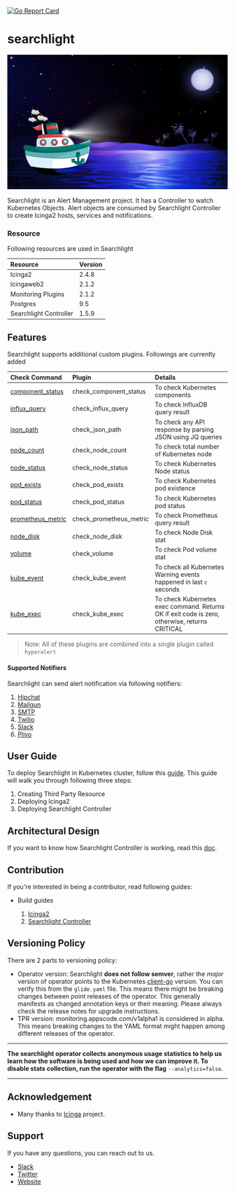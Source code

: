 [![Go Report Card](https://goreportcard.com/badge/github.com/appscode/searchlight)](https://goreportcard.com/report/github.com/appscode/searchlight)

# searchlight

<img src="cover.jpg">

Searchlight is an Alert Management project.
It has a Controller to watch Kubernetes Objects. Alert objects are consumed by Searchlight Controller to create Icinga2 hosts, services and notifications.

### Resource

Following resources are used in Searchlight

| Resource               | Version   |
| :---                   | :---      |
| Icinga2                | 2.4.8     |
| Icingaweb2             | 2.1.2     |
| Monitoring Plugins     | 2.1.2     |
| Postgres               | 9.5       |
| Searchlight Controller | 1.5.9     |

## Features

Searchlight supports additional custom plugins. Followings are currently added

| Check Command                                                           | Plugin                  | Details                                                                                       |
| :---                                                                    | :---                    | :---                                                                                          |
| [component_status](docs/check-command/component_status.md)   | check_component_status  | To check Kubernetes components                                                                |
| [influx_query](docs/check-command/influx_query.md)           | check_influx_query      | To check InfluxDB query result                                                                |
| [json_path](docs/check-command/json_path.md)                 | check_json_path         | To check any API response by parsing JSON using JQ queries                                    |
| [node_count](docs/check-command/node_count.md)               | check_node_count        | To check total number of Kubernetes node                                                      |
| [node_status](docs/check-command/node_status.md)             | check_node_status       | To check Kubernetes Node status                                                               |
| [pod_exists](docs/check-command/pod_exists.md)               | check_pod_exists        | To check Kubernetes pod existence                                                             |
| [pod_status](docs/check-command/pod_status.md)               | check_pod_status        | To check Kubernetes pod status                                                                |
| [prometheus_metric](docs/check-command/prometheus_metric.md) | check_prometheus_metric | To check Prometheus query result                                                              |
| [node_disk](docs/check-command/node_disk.md)                 | check_node_disk         | To check Node Disk stat                                                                       |
| [volume](docs/check-command/volume.md)                       | check_volume            | To check Pod volume stat                                                                      |
| [kube_event](docs/check-command/kube_event.md)               | check_kube_event        | To check all Kubernetes Warning events happened in last `c` seconds                           |
| [kube_exec](docs/check-command/kube_exec.md)                 | check_kube_exec         | To check Kubernetes exec command. Returns OK if exit code is zero, otherwise, returns CRITICAL|

> Note: All of these plugins are combined into a single plugin called `hyperalert`

#### Supported Notifiers
Searchlight can send alert notification via following notifiers:

1. [Hipchat](docs/notifier/hipchat.md)
2. [Mailgun](docs/notifier/mailgun.md)
3. [SMTP](docs/notifier/smtp.md)
4. [Twilio](docs/notifier/twilio.md)
5. [Slack](docs/notifier/slack.md)
6. [Plivo](docs/notifier/plivo.md)

## User Guide

To deploy Searchlight in Kubernetes cluster, follow this [guide](docs/deployment-guide.md).
This guide will walk you through following three steps:

1. Creating Third Party Resource
2. Deploying Icinga2
3. Deploying Searchlight Controller

## Architectural Design

If you want to know how Searchlight Controller is working, read this [doc](docs/architecture-guide/controller.md).


## Contribution

If you're interested in being a contributor, read following guides:

* Build guides
    
    1. [Icinga2](docs/contribution-guide/icinga2/build.md)
    2. [Searchlight Controller](docs/contribution-guide/controller/build.md)
   
## Versioning Policy
There are 2 parts to versioning policy:
 - Operator version: Searchlight __does not follow semver__, rather the _major_ version of operator points to the
Kubernetes [client-go](https://github.com/kubernetes/client-go#branches-and-tags) version.
You can verify this from the `glide.yaml` file. This means there might be breaking changes
between point releases of the operator. This generally manifests as changed annotation keys or their meaning.
Please always check the release notes for upgrade instructions.
 - TPR version: monitoring.appscode.com/v1alpha1 is considered in alpha. This means breaking changes to the YAML format
might happen among different releases of the operator.

---

**The searchlight operator collects anonymous usage statistics to help us learn how the software is being used and
how we can improve it. To disable stats collection, run the operator with the flag** `--analytics=false`.

---

## Acknowledgement
 - Many thanks to [Icinga](https://www.icinga.com/) project.

## Support
If you have any questions, you can reach out to us.
* [Slack](https://slack.appscode.com)
* [Twitter](https://twitter.com/AppsCodeHQ)
* [Website](https://appscode.com)
